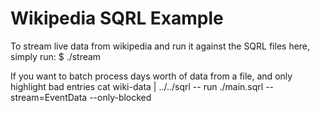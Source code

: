 # Wikipedia SQRL Example

To stream live data from wikipedia and run it against the SQRL files here, simply run:
$ ./stream

If you want to batch process days worth of data from a file, and only highlight bad entries
cat wiki-data | ../../sqrl -- run ./main.sqrl --stream=EventData --only-blocked
